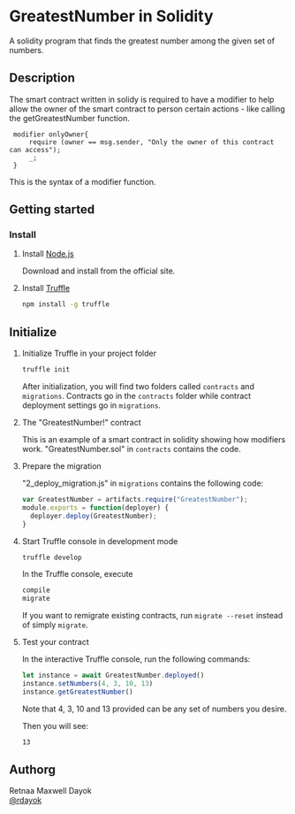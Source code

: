 # GreatestNumber in Solidity

A solidity program that finds the greatest number among the given set of numbers.

## Description

The smart contract written in solidy is required to have a modifier to help allow 
the owner of the smart contract to person certain actions - like calling the getGreatestNumber function.

   ```solidity
    modifier onlyOwner{
        require (owner == msg.sender, "Only the owner of this contract can access");
        _;
    }
   ```
   This is the syntax of a modifier function.


## Getting started

### Install

1. Install [Node.js](https://nodejs.org)

   Download and install from the official site.

2. Install [Truffle](https://github.com/trufflesuite/truffle)

   ```bash
   npm install -g truffle
   ```


## Initialize

1. Initialize Truffle in your project folder

   ```bash
   truffle init
   ```

   After initialization, you will find two folders called `contracts` and `migrations`. Contracts go in the `contracts` folder while contract deployment settings go in `migrations`.

2. The "GreatestNumber!" contract

   This is an example of a smart contract in solidity showing how modifiers work.
   "GreatestNumber.sol" in `contracts` contains the code.

3. Prepare the migration

   "2_deploy_migration.js" in `migrations` contains the following code:

   ```javascript
   var GreatestNumber = artifacts.require("GreatestNumber");
   module.exports = function(deployer) {
     deployer.deploy(GreatestNumber);
   }
   ```

4. Start Truffle console in development mode

   ```bash
   truffle develop
   ```

   In the Truffle console, execute

   ```bash
   compile
   migrate
   ```
   If you want to remigrate existing contracts, run `migrate --reset` instead of simply `migrate`.

5. Test your contract

   In the interactive Truffle console, run the following commands:

   ```javascript
   let instance = await GreatestNumber.deployed()
   instance.setNumbers(4, 3, 10, 13)
   instance.getGreatestNumber()
   ```
   Note that 4, 3, 10 and 13 provided can be any set of numbers you desire.

   Then you will see:

   ```bash
   13
   ```

## Authorg

Retnaa Maxwell Dayok  
[@rdayok](https://www.linkedin.com/in/retnaa-dayok-45207219b/)
